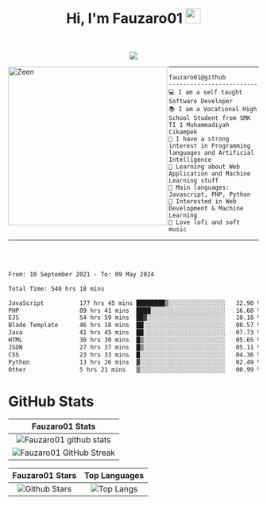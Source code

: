 <h1 align="center">
Hi, I'm Fauzaro01
  <img src="https://media.giphy.com/media/hvRJCLFzcasrR4ia7z/giphy.gif" width="30"></h1>
<br/>

<p align="center">
  <a href="https://github.com/DenverCoder1/readme-typing-svg">
    <img src="https://readme-typing-svg.herokuapp.com?lines=Chill%20and%20Coding;Full+Stack+Web+Developer;Student;Software%20Develover;Always%20learning%20new%20things&center=true&width=380&height=45"></a>
</p>

<img align="left" src="https://media.tenor.com/LNrMsLTFICEAAAAi/elysia.gif" alt="Zeen" width="320" height="320" />
<hr>

```
fauzaro01@github
-------------------------
💻 I am a self taught Software Developer
📚 I am a Vocational High School Student from SMK TI 1 Muhammadiyah Cikampek
📝 I have a strong interest in Programming languages and Artificial Intelligence
🌱 Learning about Web Application and Machine Learning stuff
🌟 Main languages: Javascript, PHP, Python
🚩 Interested in Web Development & Machine Learning
🎵 Love lofi and soft music 
```

<hr>
<br>
<br>
<div align="left">
<!--START_SECTION:waka-->

```txt
From: 10 September 2021 - To: 09 May 2024

Total Time: 540 hrs 18 mins

JavaScript          177 hrs 45 mins ████████▒░░░░░░░░░░░░░░░░   32.90 %
PHP                 89 hrs 41 mins  ████░░░░░░░░░░░░░░░░░░░░░   16.60 %
EJS                 54 hrs 59 mins  ██▓░░░░░░░░░░░░░░░░░░░░░░   10.18 %
Blade Template      46 hrs 18 mins  ██░░░░░░░░░░░░░░░░░░░░░░░   08.57 %
Java                41 hrs 45 mins  ██░░░░░░░░░░░░░░░░░░░░░░░   07.73 %
HTML                30 hrs 30 mins  █▒░░░░░░░░░░░░░░░░░░░░░░░   05.65 %
JSON                27 hrs 37 mins  █▒░░░░░░░░░░░░░░░░░░░░░░░   05.11 %
CSS                 23 hrs 33 mins  █░░░░░░░░░░░░░░░░░░░░░░░░   04.36 %
Python              13 hrs 26 mins  ▓░░░░░░░░░░░░░░░░░░░░░░░░   02.49 %
Other               5 hrs 21 mins   ▒░░░░░░░░░░░░░░░░░░░░░░░░   00.99 %
```

<!--END_SECTION:waka-->
</div>

# GitHub Stats

|                                                            Fauzaro01 Stats                                                            |
| :--------------------------------------------------------------------------------------------------------------------------------------------: |
|        ![Fauzaro01 github stats](https://github-readme-stats.vercel.app/api?username=Fauzaro01&show_icons=true&theme=algolia)        |
|              ![Fauzaro01 GitHub Streak](https://github-readme-streak-stats.herokuapp.com/?user=Fauzaro01&theme=algolia)              |

|                                                                                              Fauzaro01 Stars                                                                                              |                                                           Top Languages                                                           |
| :----------------------------------------------------------------------------------------------------------------------------------------------------------------------------------------------------------------: | :-------------------------------------------------------------------------------------------------------------------------------: |
| ![Github Stars](https://github-readme-stats.vercel.app/api?username=Fauzaro01&show_icons=true&locale=en&count_private=true&hide_rank=true&custom_title=My%20GitHub%20Stats&disable_animations=true&theme=algolia) | ![Top Langs](https://github-readme-stats.vercel.app/api/top-langs/?username=Fauzaro01&langs_count=8&theme=algolia&layout=compact) |

